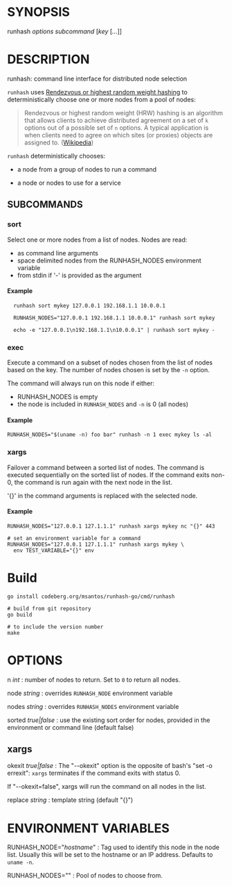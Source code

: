 # SYNOPSIS

runhash *options* *subcommand* [*key* [*...*]]

# DESCRIPTION

runhash: command line interface for distributed node selection

`runhash` uses [Rendezvous or highest random weight
hashing](http://www.eecs.umich.edu/techreports/cse/96/CSE-TR-316-96.pdf)
to deterministically choose one or more nodes from a pool of nodes:

> Rendezvous or highest random weight (HRW) hashing is
> an algorithm that allows clients to achieve distributed
> agreement on a set of `k` options out of a possible set of
> `n` options. A typical application is when clients need
> to agree on which sites (or proxies) objects are assigned
> to. ([Wikipedia](https://en.wikipedia.org/wiki/Rendezvous_hashing))

`runhash` deterministically chooses:

* a node from a group of nodes to run a command

* a node or nodes to use for a service

## SUBCOMMANDS

### sort

Select one or more nodes from a list of nodes. Nodes are read:

* as command line arguments
* space delimited nodes from the RUNHASH_NODES environment variable
* from stdin if '-' is provided as the argument

#### Example

      runhash sort mykey 127.0.0.1 192.168.1.1 10.0.0.1

      RUNHASH_NODES="127.0.0.1 192.168.1.1 10.0.0.1" runhash sort mykey

      echo -e "127.0.0.1\n192.168.1.1\n10.0.0.1" | runhash sort mykey -

### exec

Execute a command on a subset of nodes chosen from the list of nodes
based on the key. The number of nodes chosen is set by the `-n` option.

The command will always run on this node if either:
* RUNHASH_NODES is empty
* the node is included in `RUNHASH_NODES` and `-n` is 0 (all nodes)

#### Example

    RUNHASH_NODES="$(uname -n) foo bar" runhash -n 1 exec mykey ls -al

### xargs

Failover a command between a sorted list of nodes. The command is executed
sequentially on the sorted list of nodes. If the command exits non-0,
the command is run again with the next node in the list.

'{}' in the command arguments is replaced with the selected node.

#### Example

    RUNHASH_NODES="127.0.0.1 127.1.1.1" runhash xargs mykey nc "{}" 443

    # set an environment variable for a command
    RUNHASH_NODES="127.0.0.1 127.1.1.1" runhash xargs mykey \
      env TEST_VARIABLE="{}" env

# Build

    go install codeberg.org/msantos/runhash-go/cmd/runhash

    # build from git repository
    go build

    # to include the version number
    make

# OPTIONS

n *int*
: number of nodes to return. Set to `0` to return all nodes.

node *string*
: overrides `RUNHASH_NODE` environment variable

nodes *string*
: overrides `RUNHASH_NODES` environment variable

sorted *true|false*
: use the existing sort order for nodes, provided in the environment or
  command line (default false)

## xargs

okexit *true|false*
: The "--okexit" option is the opposite of bash's "set -o errexit": `xargs`
  terminates if the command exits with status 0.

  If "--okexit=false", xargs will run the command on all nodes in
  the list.

replace *string*
: template string (default "{}")

# ENVIRONMENT VARIABLES

RUNHASH_NODE="*hostname*"
: Tag used to identify this node in the node list. Usually this will be
  set to the hostname or an IP address. Defaults to `uname -n`.

RUNHASH_NODES=""
: Pool of nodes to choose from.
